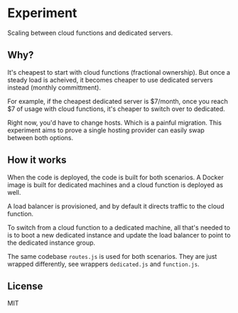 # Experiment

Scaling between cloud functions and dedicated servers.

## Why?

It's cheapest to start with cloud functions (fractional ownership). But once a steady load is acheived, it becomes cheaper to use dedicated servers instead (monthly committment).

For example, if the cheapest dedicated server is $7/month, once you reach $7 of usage with cloud functions, it's cheaper to switch over to dedicated.

Right now, you'd have to change hosts. Which is a painful migration. This experiment aims to prove a single hosting provider can easily swap between both options.

## How it works

When the code is deployed, the code is built for both scenarios. A Docker image is built for dedicated machines and a cloud function is deployed as well.

A load balancer is provisioned, and by default it directs traffic to the cloud function.

To switch from a cloud function to a dedicated machine, all that's needed to is to boot a new dedicated instance and update the load balancer to point to the dedicated instance group.

The same codebase `routes.js` is used for both scenarios. They are just wrapped differently, see wrappers `dedicated.js` and `function.js`.

## License

MIT
